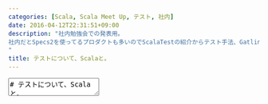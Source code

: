 ```yaml
---
categories: [Scala, Scala Meet Up, テスト, 社内]
date: 2016-04-12T22:31:51+09:00
description: "社内勉強会での発表用。
社内だとSpecs2を使ってるプロダクトも多いのでScalaTestの紹介からテスト手法、Gatlingの改造なんかについて
"
title: テストについて、Scalaと。
---
```


<textarea data-markdown
    data-separator="\n===\n"
    data-vertical="\n---\n"
    data-notes="^Note:">
# テストについて、Scalaと。
----------------------
サイバーエージェント アドテクスタジオ  
ScalaMeetUp テスト回

<!-- .slide: class="center" -->
===
# About Me
---------
![κeenのアイコン](/images/icon.png) <!-- .element: style="position:absolute;right:0;z-index:-1" -->

 + κeen
 + [@blackenedgold](https://twitter.com/blackenedgold)
 + Github: [KeenS](https://github.com/KeenS)
 + サイバーエージェントのエンジニア
   + 基盤開発グループでScalaで基盤開発してます
 + Lisp, ML, Rust, Shell Scriptあたりを書きます

===
# Scalaのテスト
---------------

* ScalaTest
  + 機能豊富
  + 複数のテストスタイルを選べる
  + 他のフレームワークとの統合がある
* Specs2
  + 普通に使いやすい
* 他にもScalaCheck、JUnit、Gatlingなどなど

===
# ScalaTestのスタイルたち
-----------

* FunSuite
  + xUnitっぽいらしい
* FlatSpec
  + xUnitからBDDに移行した人向けらしい
* FunSpec
  + RSpecっぽいBDD用の

===
# ScalaTestのスタイルたち
-----------

* WordSpec
  + Specs2に似てる。
* FreeSpec
  + 何段にでもネスト出来る。自由。
* Spec
  + テスト=メソッド。速いらしい。

===
# ScalaTestのスタイルたち
-----------
* PropSpec
  + プロパティベースのテスト。ScalaCheckとの統合。
* FeatureSpec
  + シナリオテスト。
===
# その他の機能
-------------

* mockitoのシュガー
* Matcher DSL
* 複数のランナー（複数のツールとの統合）

===
# Axionのテスト
コード紹介を多めに
<!-- .slide: class="center" -->
===
# 単体テスト
---------------

* 普通の単体テストはWordSpec
* ホーアの3つ組に基いて事前条件、コマンド、事後条件(不変条件)に分ける
  + 「{事前条件}が成り立つ時{コマンド}を実行し、停止するなら{事後条件(不変条件)}が成り立つ」の列挙
* [テストについて考えてみた | κeenのHappy Hacκing Blog](http://keens.github.io/blog/2016/03/01/tesutonitsuitekangaetemita/)
* コマンドの実行と事後条件への表明を明確に分離
* テストの分け方に試行錯誤

===
# 事前条件
----------

* 基本的にはmockitoをフルに使う
* テストは並行に走るのでテストケース毎にモックを準備
* コンテキストの共有は基本的にはしない
  + 情報の局所性を上げて何をテストするかを理解しやすくする
  + 逆にノイズが乗ってわかりにくい？
* メソッドの実行に必要な引数と環境全てを構築する

===
# コマンドの実行
---------------

* 例外が起きないことだけ表明する
* 結果はvarに保存して外に持ち出す。

===
# 事後条件
----------

* コマンドを実行した結果に対する表明
* 環境に対する表明
  + 環境が変化した/しなかった
  + 依存オブジェクトのメソッドが呼ばれた/なかった

===
メソッド毎にテストケースをグルーピング

``` scala
"Class#method" when {
  "precondition" should {
    ...
    var ret: Type = null
    "method invocation" in {
      ret = ...
    }

    "post conditions" in {
      ...
    }
  }
}

```

===
# Tips
------

* エディタでテンプレートを用意しておくと楽
  + ensimeのテストテンプレートとか
* やや冗長でも頭を使わずに書ける/理解出来るテストを書く

===
# ユーティリ
---------------

* ユーティリティのテストはPropSpec
* ユーティリティ = 汎用的(文脈に依存しない)、副作用がない、小さい
  + まさにプロパティベースのテストに向く
* ほとんどGenerator Driven Test
  + 半分くらいScalaCheckの機能を使う
* 一部Tebale Driven Test
  + Generatorがコーナーケースを生成してくれない時がある

===
# 他のテスト
------------

* インテグレーションテスト/パフォーマンステストはGatling(の予定)
* Gatlingでエラーレート、パーセンタイル、レスポンスなどをテスト出来る
* パフォーマンステストは実行インスタンスを固定しないといけない問題が…
* シナリオテストはない(APIがReadのみなため)

===
# 他のテスト
---------------

* AxionはThriftプロトコルだがGatlingのAPIをいくつか実装すればGatlingを独自プロトコルに対応出来る
  + 実装量はほとんどない
  + 2~3個DSLを作るだけ
  + 簡単とはいってない(ドキュメントがないつらさ)
* Gatlingのおかげでパフォーマンスに対する表明やリクエスト毎のチェックなどが簡単
* そのうちノウハウを公開するかも？
  + 2.1.Xと2.2.XでAPIが違う問題も…

===
# まとめ
--------

* ScalaTestを紹介したよ
* ScalaTestの実用例を紹介したよ
* Gatlingについて紹介したよ


</textarea>

